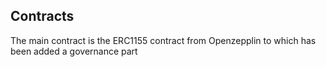 

## Contracts

The main contract is the ERC1155 contract from Openzepplin to which has been added a governance part
